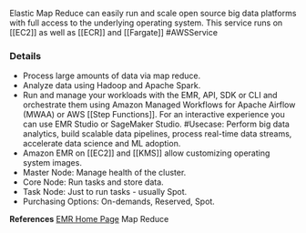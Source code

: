 Elastic Map Reduce can easily run and scale open source big data platforms with full access to the underlying operating system. This service runs on [[EC2]] as well as [[ECR]] and [[Fargate]] #AWSService 

### Details
- Process large amounts of data via map reduce.
- Analyze data using Hadoop and Apache Spark.
- Run and manage your workloads with the EMR, API, SDK or CLI and orchestrate them using Amazon Managed Workflows for Apache Airflow (MWAA) or AWS [[Step Functions]]. For an interactive experience you can use EMR Studio or SageMaker Studio.
 #Usecase: Perform big data analytics, build scalable data pipelines, process real-time data streams, accelerate data science and ML adoption.
- Amazon EMR on [[EC2]] and [[KMS]] allow customizing operating system images.
- Master Node: Manage health of the cluster.
- Core Node: Run tasks and store data.
- Task Node: Just to run tasks - usually Spot.
- Purchasing Options: On-demands, Reserved, Spot.

**References**
[EMR Home Page](https://aws.amazon.com/emr/) Map Reduce